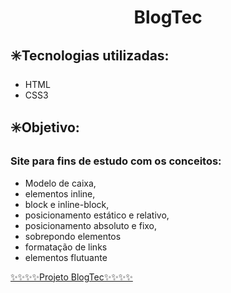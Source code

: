 <h1 align="center"> BlogTec</h1> 


## :eight_spoked_asterisk:Tecnologias utilizadas:
- HTML
- CSS3

## :eight_spoked_asterisk:Objetivo:
### Site para fins de estudo com os conceitos: 
- Modelo de caixa, 
- elementos inline, 
- block e inline-block, 
- posicionamento estático e relativo, 
- posicionamento absoluto e fixo, 
- sobrepondo elementos
- formatação de links
- elementos flutuante

<a href="https://tecblog.freecluster.eu/">✨✨✨✨Projeto BlogTec✨✨✨✨</a>
